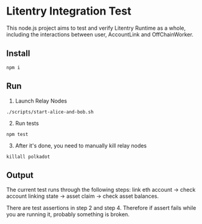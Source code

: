 # Litentry Integration Test

This node.js project aims to test and verify Litentry Runtime as a whole, including the interactions between user, AccountLink and OffChainWorker.

## Install

`npm i`

## Run

1. Launch Relay Nodes

`./scripts/start-alice-and-bob.sh`

2. Run tests

`npm test`

3. After it's done, you need to manually kill relay nodes 

`killall polkadot`
## Output

The current test runs through the following steps: link eth account -> check account linking state -> asset claim -> check asset balances.

There are test assertions in step 2 and step 4. Therefore if assert fails while you are running it, probably something is broken.